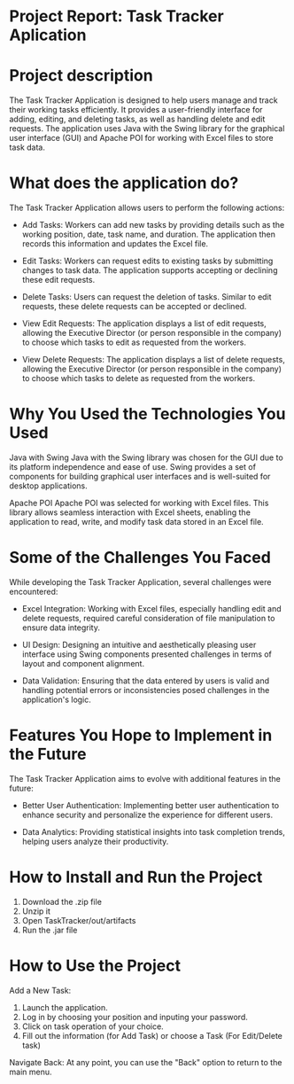 # Project Report: Task Tracker Aplication

# Project description
The Task Tracker Application is designed to help users manage and track their working tasks efficiently. It provides a user-friendly interface for adding, editing, and deleting tasks, as well as handling delete and edit requests. The application uses Java with the Swing library for the graphical user interface (GUI) and Apache POI for working with Excel files to store task data.

# What does the application do?
The Task Tracker Application allows users to perform the following actions:

- Add Tasks: Workers can add new tasks by providing details such as the working position, date, task name, and duration. The application then records this information and updates the Excel file.

- Edit Tasks: Workers can request edits to existing tasks by submitting changes to task data. The application supports accepting or declining these edit requests.

- Delete Tasks: Users can request the deletion of tasks. Similar to edit requests, these delete requests can be accepted or declined.

- View Edit Requests: The application displays a list of edit requests, allowing the Executive Director (or person responsible in the company) to choose which tasks to edit as requested from the workers.

- View Delete Requests: The application displays a list of delete requests, allowing the Executive Director (or person responsible in the company) to choose which tasks to delete as requested from the workers.

# Why You Used the Technologies You Used
Java with Swing
Java with the Swing library was chosen for the GUI due to its platform independence and ease of use. Swing provides a set of components for building graphical user interfaces and is well-suited for desktop applications.

Apache POI
Apache POI was selected for working with Excel files. This library allows seamless interaction with Excel sheets, enabling the application to read, write, and modify task data stored in an Excel file.

# Some of the Challenges You Faced
While developing the Task Tracker Application, several challenges were encountered:

- Excel Integration: Working with Excel files, especially handling edit and delete requests, required careful consideration of file manipulation to ensure data integrity.

- UI Design: Designing an intuitive and aesthetically pleasing user interface using Swing components presented challenges in terms of layout and component alignment.

- Data Validation: Ensuring that the data entered by users is valid and handling potential errors or inconsistencies posed challenges in the application's logic.

# Features You Hope to Implement in the Future
The Task Tracker Application aims to evolve with additional features in the future:

- Better User Authentication: Implementing better user authentication to enhance security and personalize the experience for different users.

- Data Analytics: Providing statistical insights into task completion trends, helping users analyze their productivity.

# How to Install and Run the Project

1. Download the .zip file
2. Unzip it
3. Open TaskTracker/out/artifacts 
4. Run the .jar file 

# How to Use the Project
Add a New Task:
1. Launch the application.
2. Log in by choosing your position and inputing your password.
3. Click on task operation of your choice.
4. Fill out the information (for Add Task) or choose a Task (For Edit/Delete task)

Navigate Back:
At any point, you can use the "Back" option to return to the main menu.

